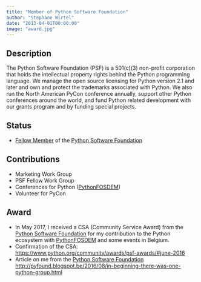 ```yaml
---
title: "Member of Python Software Foundation"
author: "Stephane Wirtel"
date: "2013-04-01T00:00:00"
image: "award.jpg"
---
```


## Description

The Python Software Foundation (PSF) is a 501(c)(3) non-profit corporation that holds the intellectual property rights behind the Python programming language. We manage the open source licensing for Python version 2.1 and later and own and protect the trademarks associated with Python. We also run the North American PyCon conference annually, support other Python conferences around the world, and fund Python related development with our grants program and by funding special projects.

## Status

* [Fellow Member](https://www.python.org/psf/members/) of the [Python Software Foundation](https://www.python.org/psf/)

## Contributions

* Marketing Work Group
* PSF Fellow Work Group
* Conferences for Python ([PythonFOSDEM](https://python-fosdem.org))
* Volunteer for PyCon

## Award

* In May 2017, I received a CSA (Community Service Award) from the [Python Software Foundation](https://www.python.org/psf/) for my contribution to the Python ecosystem with [PythonFOSDEM](https://python-fosdem.org) and some events in Belgium.
* Confirmation of the CSA: https://www.python.org/community/awards/psf-awards/#june-2016
* Article on me from the [Python Software Foundation](https://www.python.org/psf/) http://pyfound.blogspot.be/2016/08/in-beginning-there-was-one-python-group.html
